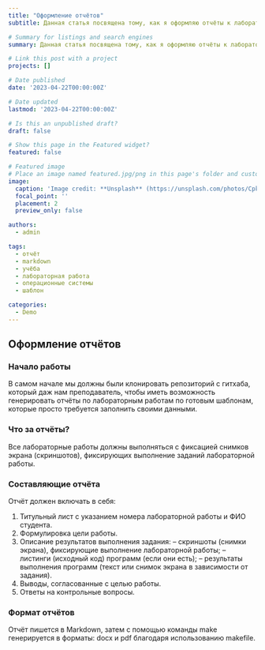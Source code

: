 ```yaml
---
title: "Оформление отчётов"
subtitle: Данная статья посвящена тому, как я оформляю отчёты к лабораторным работам по дисциплине Операционные системы.

# Summary for listings and search engines
summary: Данная статья посвящена тому, как я оформляю отчёты к лабораторным работам по дисциплине Операционные системы.

# Link this post with a project
projects: []

# Date published
date: '2023-04-22T00:00:00Z'

# Date updated
lastmod: '2023-04-22T00:00:00Z'

# Is this an unpublished draft?
draft: false

# Show this page in the Featured widget?
featured: false

# Featured image
# Place an image named featured.jpg/png in this page's folder and customize its options here.
image:
  caption: 'Image credit: **Unsplash** (https://unsplash.com/photos/CpkOjOcXdUY)'
  focal_point: ''
  placement: 2
  preview_only: false

authors:
  - admin

tags:
  - отчёт
  - markdown
  - учёба
  - лабораторная работа
  - операционные системы
  - шаблон

categories:
  - Demo
---
```


## Оформление отчётов
### Начало работы

В самом начале мы должны были клонировать репозиторий с гитхаба, который даж нам преподаватель, чтобы иметь возможность генерировать отчёты по лабораторным работам по готовым шаблонам, которые просто требуется заполнить своими данными.

### Что за отчёты?

Все лабораторные работы должны выполняться с фиксацией снимков экрана (скриншотов), фиксирующих выполнение заданий лабораторной работы. 

### Составляющие отчёта 

Отчёт должен включать в себя:

1. Титульный лист с указанием номера лабораторной работы и ФИО студента.
2. Формулировка цели работы.
3. Описание результатов выполнения задания:
– скриншоты (снимки экрана), фиксирующие выполнение лабораторной работы;
– листинги (исходный код) программ (если они есть);
– результаты выполнения программ (текст или снимок экрана в зависимости от
задания).
4. Выводы, согласованные с целью работы.
5. Ответы на контрольные вопросы.

### Формат отчётов

Отчёт пишется в Markdown, затем с помощью команды make генерируется в форматы: docx и pdf благодаря использованию makefile.
